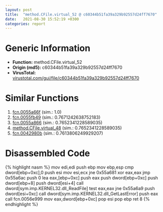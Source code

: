 ```yaml
---
layout: post
title:  "method.CFile.virtual_52 @ c60344b51fa39a329b92557d24ff7670"
date:   2021-08-30 15:52:19 +0300
categories: report
---
```


# Generic Information
- **Function:** method.CFile.virtual\_52
- **Origin (md5):** c60344b51fa39a329b92557d24ff7670
- **VirusTotal:** [virustotal.com/gui/file/c60344b51fa39a329b92557d24ff7670][virustotal_ref]



# Similar Functions

1. [fcn.0055a66f][similar_1_ref] (sim.: 1.0)
2. [fcn.0055fb49][similar_2_ref] (sim.: 0.7671242638752183)
3. [fcn.0055a866][similar_3_ref] (sim.: 0.7652341228589035)
4. [method.CFile.virtual\_48][similar_4_ref] (sim.: 0.7652341228589035)
5. [fcn.0042980b][similar_5_ref] (sim.: 0.7613806249929207)


# Disassembled Code

{% highlight nasm %}
mov edi,edi
push ebp
mov ebp,esp
cmp dword[ebp+0xc],0
push esi
mov esi,ecx
jne 0x55a681
xor eax,eax
jmp 0x55a6ac
push 0
lea eax,[ebp+0xc]
push eax
push dword[ebp+0xc]
push dword[ebp+8]
push dword[esi+4]
call dword[sym.imp.KERNEL32.dll_ReadFile]
test eax,eax
jne 0x55a6a9
push dword[esi+0xc]
call dword[sym.imp.KERNEL32.dll_GetLastError]
push eax
call fcn.0056e999
mov eax,dword[ebp+0xc]
pop esi
pop ebp
ret 8
{% endhighlight %}


[similar_1_ref]: /report/fcn.0055a66f@c60344b51fa39a329b92557d24ff7670
[similar_2_ref]: /report/fcn.0055fb49@c60344b51fa39a329b92557d24ff7670
[similar_3_ref]: /report/fcn.0055a866@c60344b51fa39a329b92557d24ff7670
[similar_4_ref]: /report/method.CFile.virtual_48@c60344b51fa39a329b92557d24ff7670
[similar_5_ref]: /report/fcn.0042980b@7b00dd8f2abf54a73bfb09681334ff78
[virustotal_ref]: https://www.virustotal.com/gui/file/c60344b51fa39a329b92557d24ff7670